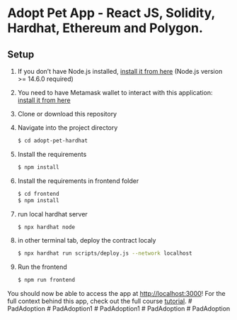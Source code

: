# Adopt Pet App - React JS, Solidity, Hardhat, Ethereum and Polygon.

## Setup

1. If you don’t have Node.js installed, [install it from here](https://nodejs.org/en/) (Node.js version >= 14.6.0 required)

2. You need to have Metamask wallet to interact with this application: [install it from here](https://metamask.io/download/)

3. Clone or download this repository

4. Navigate into the project directory

   ```bash
   $ cd adopt-pet-hardhat
   ```

5. Install the requirements

   ```bash
   $ npm install
   ```

6. Install the requirements in frontend folder

   ```bash
   $ cd frontend
   $ npm install
   ```

7. run local hardhat server

   ```bash
   $ npx hardhat node
   ```
 
8. in other terminal tab, deploy the contract localy

   ```bash
   $ npx hardhat run scripts/deploy.js --network localhost
   ```

9. Run the frontend

   ```bash
   $ npm run frontend
   ```

You should now be able to access the app at [http://localhost:3000](http://localhost:3000)! For the full context behind this app, check out the full course [tutorial](https://academy.eincode.com/courses/nft-marketplace-in-react-js-next-typescript-full-guide).
#   P a d A d o p t i o n  
 #   P a d A d o p t i o n 1  
 #   P a d A d o p t i o n 1  
 #   P a d A d o p t i o n  
 #   P a d A d o p t i o n  
 